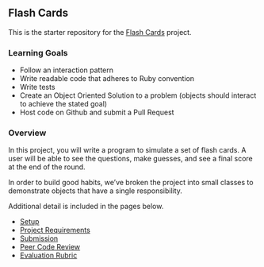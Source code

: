 ##  Flash Cards

This is the starter repository for the [Flash Cards](http://backend.turing.io/module1/projects/flashcards) project.

### Learning Goals

* Follow an interaction pattern
* Write readable code that adheres to Ruby convention
* Write tests
* Create an Object Oriented Solution to a problem (objects should interact to achieve the stated goal)
* Host code on Github and submit a Pull Request

### Overview
In this project, you will write a program to simulate a set of flash cards. A user will be able to see the questions, make guesses, and see a final score at the end of the round.

In order to build good habits, we’ve broken the project into small classes to demonstrate objects that have a single responsibility.

Additional detail is included in the pages below.

* [Setup](https://backend.turing.edu/module1/projects/flashcards/setup)
* [Project Requirements](https://backend.turing.edu/module1/projects/flashcards/requirements)
* [Submission](https://backend.turing.edu/module1/projects/flashcards/submission)
* [Peer Code Review](https://backend.turing.edu/module1/projects/flashcards/peer_code_review)
* [Evaluation Rubric](https://backend.turing.edu/module1/projects/flashcards/rubric)

